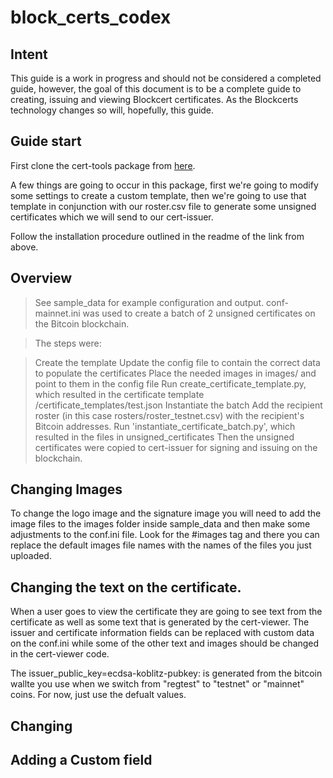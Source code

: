 # block_certs_codex

## Intent

This guide is a work in progress and should not be considered a completed guide, however, the goal of this document is to be a complete guide to creating, issuing and viewing Blockcert certificates. As the Blockcerts technology changes so will, hopefully, this guide.

## Guide start

First clone the cert-tools package from [here](https://github.com/blockchain-certificates/cert-tools). 

A few things are going to occur in this package, first we're going to modify some settings to create a custom template, then we're going to use that template in conjunction with our roster.csv file to generate some unsigned certificates which we will send to our cert-issuer.

Follow the installation procedure outlined in the readme of the link from above.

## Overview

> See sample_data for example configuration and output. conf-mainnet.ini was used to create a batch of 2 unsigned certificates on the Bitcoin blockchain.

> The steps were:

> Create the template
> Update the config file to contain the correct data to populate the certificates
> Place the needed images in images/ and point to them in the config file
> Run create_certificate_template.py, which resulted in the certificate template /certificate_templates/test.json
> Instantiate the batch
> Add the recipient roster (in this case rosters/roster_testnet.csv) with the recipient's Bitcoin addresses.
> Run 'instantiate_certificate_batch.py', which resulted in the files in unsigned_certificates
> Then the unsigned certificates were copied to cert-issuer for signing and issuing on the blockchain.

## Changing Images

To change the logo image and the signature image you will need to add the image files to the images folder inside sample_data and then make some adjustments to the conf.ini file. Look for the #images tag and there you can replace the default images file names with the names of the files you just uploaded. 

## Changing the text on the certificate.

When a user goes to view the certificate they are going to see text from the certificate as well as some text that is generated by the cert-viewer. The issuer and certificate information fields can be replaced with custom data on the conf.ini while some of the other text and images should be changed in the cert-viewer code.

The issuer_public_key=ecdsa-koblitz-pubkey: is generated from the bitcoin wallte you use when we switch from "regtest" to "testnet" or "mainnet" coins. For now, just use the defualt values.

## Changing 

## Adding a Custom field





